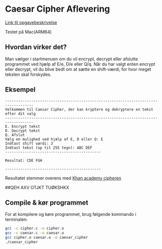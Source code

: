 # Caesar Cipher Aflevering

[Link til opgavebeskrivelse](https://petlatkea.notion.site/caesar-c-ed492273291a467bbf6634693d9c21c1)

Testet på Mac(ARM64)

## Hvordan virker det?

Man vælger i startmenuen om du vil encrypt, decrypt eller afslutte programmet ved hjælp af E/e, D/e eller Q/q. Når du har valgt enten encrypt eller decrypt,
vil du blive bedt om at sætte en shift-værdi, for hvor meget teksten skal forskydes. 

## Eksempel
```
-----------------------------------------------------------------------------------
Velkommen til Caesar Cipher, der kan kryptere og dekryptere en tekst efter dit valg
-----------------------------------------------------------------------------------
E. Encrypt tekst
D. Decrypt tekst
Q. Afslut
Vælg en mulighed ved hjælp af E, D eller Q: E
Indtast shift værdi: 3
Indtast tekst (op til 255 tegn): ABC DEF
--------------------------------------------

Resultat: CDE FGH

--------------------------------------------
```
Resultatet stemmer overens med [Khan academy cipheren](https://www.khanacademy.org/computing/computer-science/cryptography/crypt/pi/caesar-cipher-exploration)

##QEH AXV OTJKT TUØKSHKX

## Compile & kør programmet

For at kompilere og køre programmet, brug følgende kommando i terminalen:

```bash
gcc -c cipher.c -o cipher.o
gcc -c caesar.c -o caesar.o
gcc cipher.o caesar.o -o caesar_cipher
./caesar_cipher
